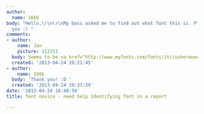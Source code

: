 ```yaml
---
author:
  name: 166b
body: "Hello,\r\n\r\nMy boss asked me to find out what font this is. Please help?\r\n\r\n[img:sites/default/files/old-images/Untitled_5131.jpg]\r\n\r\nThank
  you :) "
comments:
- author:
    name: Jan
    picture: 112311
  body: Seems to be <a href="http://www.myfonts.com/fonts/itc/usherwood/">ITC Usherwood</a>.
  created: '2013-04-24 19:21:45'
- author:
    name: 166b
  body: 'Thank you! :D '
  created: '2013-04-24 19:27:29'
date: '2013-04-24 18:48:50'
title: font novice - need help identifying font in a report

---
```

